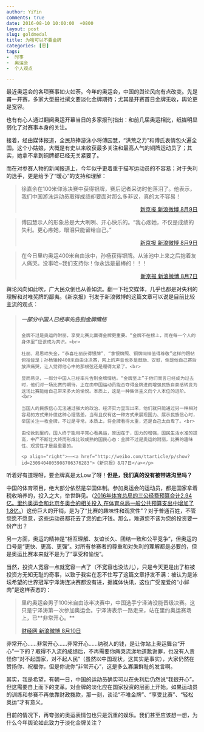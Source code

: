 ```yaml
---
author: YiYin
comments: true
date: 2016-08-10 10:00:00  +0800
layout: post
slug: goldmedal
title: 为啥可以不要金牌
categories: [思]
tags:
-  时事
-  奥运会
-  个人观点

---
```


最近奥运会的各项赛事如火如荼。今年的奥运会，中国的舆论风向有点改变。先是甫一开赛，多家大型报社撰文要淡化金牌期待；尤其是开赛首日金牌无收，舆论更是宽容。

也有有心人通过翻阅奥运开幕当日的多家报刊指出：和前几届奥运相比，纸媒明显弱化了对赛事本身的关注。

接着，经由媒体报道，全民热捧游泳小将傅园慧，“洪荒之力”和傅氏表情包火遍全国。这个小姑娘，大概是有史以来收获最多关注和最高人气的铜牌运动员了；其实，她拿不拿到铜牌都已经无关紧要了。

而在对参赛人物的新闻报道上，今年似乎更着重于描写运动员的不容易；对于失利的选手，更是给予了“暖心”的支持和理解：

<blockquote>
	徐嘉余在100米仰泳决赛中获得银牌，赛后记者采访时他落泪了。他表示，我们中国游泳运动员取得成绩却要面对那么多非议，真的太不容易！
	<p align="right"><a href="http://weibo.com/1644114654/E2Jxf3tNU">新京报 新浪微博 8月9日</a></p>
</blockquote>

<blockquote>
	傅园慧示人的形象总是大大咧咧、开心快乐的。“我心疼她，不仅是成绩的失利。更心疼她，眼泪只能留给自己。”
	<p align="right"><a href="http://weibo.com/1644114654/E2JKkbHsI">新京报 新浪微博 8月9日</a></p>
</blockquote>

<blockquote>
	在今日里约奥运400米自由泳中，孙杨获得银牌。从泳池中上来之后抱着友人痛哭。没事哈~我们支持你！你永远是最棒的！！！
	<p align="right"><a href="http://weibo.com/1644114654/E2qeQiUjQ">新京报 新浪微博 8月7日</a></p>
</blockquote>

舆论风向如此吹，广大民众倒也从善如流。翻一下社交媒体，几乎也都是对失利的理解和对唯奖牌的鄙夷。《新京报》刊发于新浪微博的这篇文章可以说是目前比较主流的观点：

<blockquote>
	<h5>一部分中国人已经率先告别金牌情结</h5>

	金牌不过是奥运的附丽，享受比赛比赢得金牌更重要。“金牌不在榜上，而在每一个人的身体里”应该成为共识。<br>

	杜丽、易思玲失金，“恭喜杜丽获得银牌”、“拿银牌照、铜牌同样值得尊敬”这样的跟帖俯拾皆是；孙杨输掉400米自由泳决赛，网上的声音也多是鼓励、安慰，倒是他自己赛后放声痛哭，让人觉得他心中的那根弦还是绷得太紧了。<br>

	显而易见，一部分中国人已经率先告别金牌情结。“金牌至上”于他们而言已经成为过去时，他们对一场比赛的期待，正在由中国运动员能否夺得金牌进而增强民族自豪感转变为这场比赛能给自己带来多大的愉悦。本质上，这是一种集体主义向个人本位的进阶。<br>

	当国人的民族信心无法通过强大的政治、经济实力显现出来，他们就只能通过另一种相对容易的方式来补偿这种心理落差。当有且仅有这一种方式来展现国力、展示民族信心时，举国关注一枚金牌，不过是寻常。本质上，将金牌看得太重，还是自己太自卑了。<br>

	由伦敦到里约，国人终于能用平常心看奥运，原因在于，国力的增强，国民生活水准的提高，中产不断壮大终而形成比较成熟的国民心态：金牌不过是奥运的附丽，比赛的趣味性、观赏性才是最重要的。

	<p align="right">——<a href="http://weibo.com/ttarticle/p/show?id=2309404005908706376283">《新京报》8月7日</a></p>
</blockquote>

听着好有道理呀，要金牌真是太Low了呀！**但是，我们真的没有被带进沟里吗？**

中国的体育项目，绝大部分依然是举国体制。参加奥运会的运动员，都是国家拿着税收培养的，投入之大，举世鲜见。（<a href="http://weibo.com/1644114654/E2N9RBytj">2016年体育总局的三公经费预算合计2.94亿。里约奥运会和北京冬奥会的相关投入,在体育总局一般公共预算支出中增加了1.8亿。</a>）这份巨大的开销，是为了“比赛的趣味性和观赏性”？对于普通百姓，不管您愿不愿意，这些运动员都花去了您的血汗钱。那么，难道您不该为您的投资要一份产出？

另一方面，奥运的精神是“相互理解、友谊长久、团结一致和公平竞争”，但奥运的口号是“更快、更高、更强”。对所有参赛者的尊重和对失利的理解都是必要的，但是奥运比赛本来就不是为了“享受和愉悦”。

当然，投资人宽容一点就宽容一点了（不宽容也没法儿），只是今天更是出了桩被投资方无知无耻的奇事，以致于我实在忍不住写了这篇文章抒发不满：被认为是泳坛希望的世界冠军宁泽涛连决赛都没有进，据媒体快讯，这位广受宠爱的“小鲜肉”是这样表态的：

<blockquote>
	里约奥运会男子100米自由泳半决赛中，中国选手宁泽涛没能晋级决赛。这只是宁泽涛第一次参加奥运会。宁泽涛表示一路走来，站在里约奥运赛场上，已**非常开心。**
	<p><a href="http://weibo.com/1642088277/E2SjPwfpU">财经网 新浪微博 8月10日</a></p>
</blockquote>

非常开心……非常开心……非常开心……纳税人的钱，是让你站上奥运舞台“开心”一下的？取得不入流的成绩后，不再需要你痛哭流涕地道歉谢罪，也没有人责怪你“对不起国家，对不起人民”（虽然以中国现状，这其实是事实），大家仍然在赞扬你、祝福你，但是你说你“非常开心”，这是多么寡廉鲜耻的发言啊。

其实，我是希望，有朝一日，中国的运动员确实可以在失利后仍然说“我很开心”，但这需要自上而下的变革。对金牌的淡化应在国家投资的层面上开始。如果运动员的训练和参赛不再依靠财政拨款，那一刻，谈论“不唯金牌”、“享受比赛”、“轻松奥运”才有意义。

目前的情况下，再夸张的奥运表情包也只是沉重的娱乐。我们甚至应该想一想，为什么今年舆论如此致力于淡化金牌关注？
